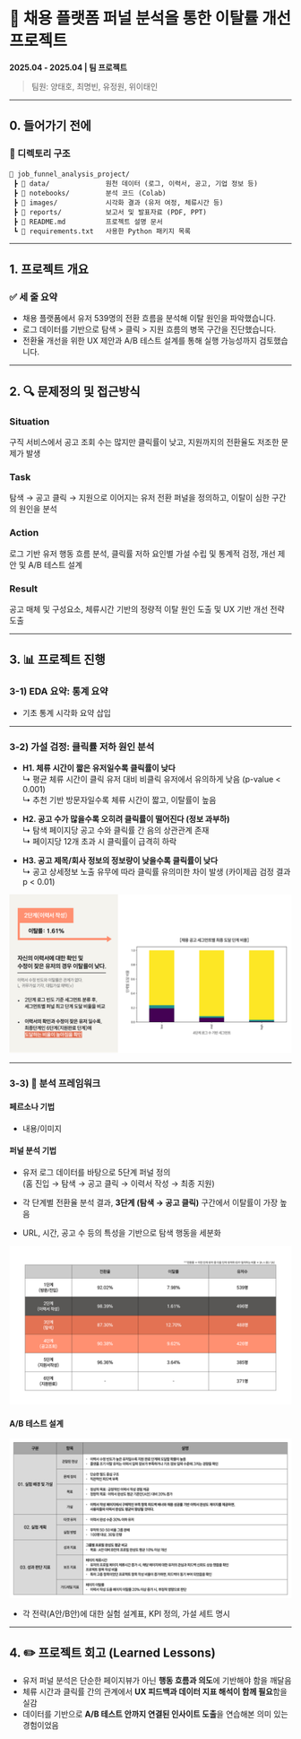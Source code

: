 # 🧭 채용 플랫폼 퍼널 분석을 통한 이탈률 개선 프로젝트

**2025.04 - 2025.04  |  팀 프로젝트**
> 팀원: 양태호, 최명빈, 유정원, 위이태인

---

## 0. 들어가기 전에

### 📂 디렉토리 구조

```plaintext
📁 job_funnel_analysis_project/
 ┣ 📁 data/              원천 데이터 (로그, 이력서, 공고, 기업 정보 등)
 ┣ 📁 notebooks/         분석 코드 (Colab)
 ┣ 📁 images/            시각화 결과 (유저 여정, 체류시간 등)
 ┣ 📁 reports/           보고서 및 발표자료 (PDF, PPT)
 ┣ 📄 README.md          프로젝트 설명 문서
 ┗ 📄 requirements.txt   사용한 Python 패키지 목록
```

---

## 1. 프로젝트 개요

### ✅ 세 줄 요약
- 채용 플랫폼에서 유저 539명의 전환 흐름을 분석해 이탈 원인을 파악했습니다.  
- 로그 데이터를 기반으로 탐색 > 클릭 > 지원 흐름의 병목 구간을 진단했습니다.  
- 전환율 개선을 위한 UX 제안과 A/B 테스트 설계를 통해 실행 가능성까지 검토했습니다.  

---

## 2. 🔍 문제정의 및 접근방식

### Situation
  구직 서비스에서 공고 조회 수는 많지만 클릭률이 낮고, 지원까지의 전환율도 저조한 문제가 발생  

### Task  
  탐색 → 공고 클릭 → 지원으로 이어지는 유저 전환 퍼널을 정의하고, 이탈이 심한 구간의 원인을 분석  

### Action
  로그 기반 유저 행동 흐름 분석, 클릭률 저하 요인별 가설 수립 및 통계적 검정, 개선 제안 및 A/B 테스트 설계  

### Result
  공고 매체 및 구성요소, 체류시간 기반의 정량적 이탈 원인 도출 및 UX 기반 개선 전략 도출  

---

## 3. 📊 프로젝트 진행

### 3-1) EDA 요약: 통계 요약

- 기초 통계 시각화 요약 삽입

---

### 3-2) 가설 검정: 클릭률 저하 원인 분석

- **H1. 체류 시간이 짧은 유저일수록 클릭률이 낮다**  
  ↳ 평균 체류 시간이 클릭 유저 대비 비클릭 유저에서 유의하게 낮음 (p-value < 0.001)  
  ↳ 추천 기반 방문자일수록 체류 시간이 짧고, 이탈률이 높음  

- **H2. 공고 수가 많을수록 오히려 클릭률이 떨어진다 (정보 과부하)**  
  ↳ 탐색 페이지당 공고 수와 클릭률 간 음의 상관관계 존재  
  ↳ 페이지당 12개 초과 시 클릭률이 급격히 하락  

- **H3. 공고 제목/회사 정보의 정보량이 낮을수록 클릭률이 낮다**  
  ↳ 공고 상세정보 노출 유무에 따라 클릭률 유의미한 차이 발생 (카이제곱 검정 결과 p < 0.01)

![가설 검정 시각화](images/hypothesis_test_results.png)

---

### 3-3) 🧭 분석 프레임워크 

#### 페르소나 기법
- 내용/이미지

#### 퍼널 분석 기법
- 유저 로그 데이터를 바탕으로 5단계 퍼널 정의  
  (홈 진입 → 탐색 → 공고 클릭 → 이력서 작성 → 최종 지원)

- 각 단계별 전환율 분석 결과, **3단계 (탐색 → 공고 클릭)** 구간에서 이탈률이 가장 높음  
- URL, 시간, 공고 수 등의 특성을 기반으로 탐색 행동을 세분화  

![퍼널 전환율 시각화](images/funnel_conversion_rate.png)

#### A/B 테스트 설계

![A/B 테스트 설계안](images/ab_test_plan.png)

- 각 전략(A안/B안)에 대한 실험 설계표, KPI 정의, 가설 세트 명시

---

## 4. ✏️ 프로젝트 회고 (Learned Lessons)

- 유저 퍼널 분석은 단순한 페이지뷰가 아닌 **행동 흐름과 의도**에 기반해야 함을 깨달음  
- 체류 시간과 클릭률 간의 관계에서 **UX 피드백과 데이터 지표 해석이 함께 필요**함을 실감  
- 데이터를 기반으로 **A/B 테스트 안까지 연결된 인사이트 도출**을 연습해본 의미 있는 경험이었음  

